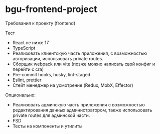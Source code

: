 # bgu-frontend-project
Требования к проекту (frontend)

Тест

- React не ниже 17
- TypeScript
- Реализовать клиентскую часть приложения, с возможностью авторизации, использовать private routes.
- Сборщик webpack или vite (позже можно написать свой конфиг и перейти с cra)
- Pre-commit hooks, husky, lint-staged
- Eslint, prettier
- Стейт менеджер на усмотрение (Redux, MobX, Effector)

Опционально:
- Реализовать админскую часть приложения с возможностью редактирования данных администратором, также использовать private routes для админской части.
- FSD
- Тесты на компоненты и утилиты
